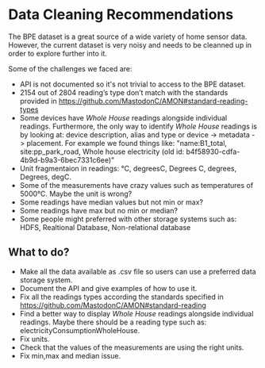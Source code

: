 # Data Cleaning Recommendations

The BPE dataset is a great source of a wide variety of home sensor data. However, the current dataset is very noisy and needs to be cleanned up in order to explore further into it.

Some of the challenges we faced are:

*	API is not documented so it's not trivial to access to the BPE dataset.
*	2154 out of 2804 reading’s type don’t match with the standards provided in https://github.com/MastodonC/AMON#standard-reading-types
*	Some devices have *Whole House* readings alongside individual readings. Furthermore, the only way to identify *Whole House* readings is by looking at: device description, alias and type or device -> metadata -> placement. For example we found things like: "name:B1_total, site:pp_park_road, Whole house electricity (old id: b4f58930-cdfa-4b9d-b9a3-6bec7331c6ee)"
*	Unit fragmentaion in readings: °C, degreesC, Degrees C, degrees, Degrees, degC.
*	Some of the measurements have crazy values such as temperatures of 5000°C. Maybe the unit is wrong?
*	Some readings have median values but not min or max?
*	Some readings have max but no min or median?
*	Some people might preferred with other storage systems such as: HDFS, Realtional Database, Non-relational database


## What to do?

*	Make all the data available as .csv file so users can use a preferred data storage system.
*	Document the API and give examples of how to use it.
*	Fix all the readings types according the standards specified in https://github.com/MastodonC/AMON#standard-reading
*	Find a better way to display *Whole House* readings alongside individual readings. Maybe there should be a reading type such as: electricityConsumptionWholeHouse.
*	Fix units.
*	Check that the values of the measurements are using the right units.
*	Fix min,max and median issue.